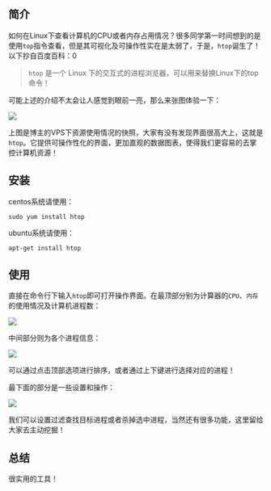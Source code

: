 ## 简介
如何在Linux下查看计算机的CPU或者内存占用情况？很多同学第一时间想到的是使用``top``指令查看，但是其可视化及可操作性实在是太弱了，于是，``htop``诞生了！以下抄自百度百科：0
> ``htop`` 是一个 Linux 下的交互式的进程浏览器，可以用来替换Linux下的top命令！

可能上述的介绍不太会让人感觉到眼前一亮，那么来张图体验一下：

![](https://github.com/ainilili/snail/blob/master/images/htop-1-1.jpg?raw=true)

上图是博主的VPS下资源使用情况的快照，大家有没有发现界面很高大上，这就是``htop``。它提供可操作性化的界面，更加直观的数据图表，使得我们更容易的去掌控计算机资源！
## 安装
centos系统请使用：
```
sudo yum install htop
```
ubuntu系统请使用：
```
apt-get install htop
```
## 使用
直接在命令行下输入``htop``即可打开操作界面。在最顶部分别为计算器的``CPU``、``内存``的使用情况及计算机进程数：

![](https://github.com/ainilili/snail/blob/master/images/htop-1-2.jpg?raw=true)

中间部分则为各个进程信息：

![](https://github.com/ainilili/snail/blob/master/images/htop-1-3.jpg?raw=true)

可以通过点击顶部选项进行排序，或者通过上下键进行选择对应的进程！

最下面的部分是一些设置和操作：

![](https://github.com/ainilili/snail/blob/master/images/htop-1-4.jpg?raw=true)

我们可以设置过滤查找目标进程或者杀掉选中进程，当然还有很多功能，这里留给大家去主动挖掘！

## 总结
很实用的工具！
